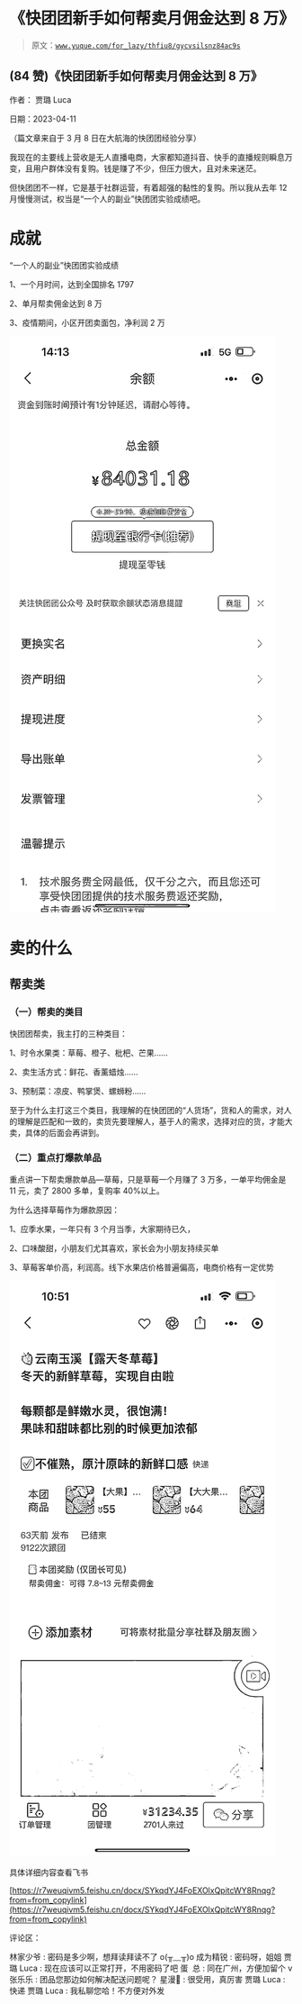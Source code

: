 # 《快团团新手如何帮卖月佣金达到 8 万》

> 原文：[`www.yuque.com/for_lazy/thfiu8/gycvsilsnz84ac9s`](https://www.yuque.com/for_lazy/thfiu8/gycvsilsnz84ac9s)



## (84 赞)《快团团新手如何帮卖月佣金达到 8 万》 

作者： 贾璐 Luca 

日期：2023-04-11 

（篇文章来自于 3 月 8 日在大航海的快团团经验分享） 

我现在的主要线上营收是无人直播电商，大家都知道抖音、快手的直播规则瞬息万变，且用户群体没有复购。钱是赚了不少，但压力很大，且对未来迷茫。 

但快团团不一样，它是基于社群运营，有着超强的黏性的复购。所以我从去年 12 月慢慢测试，权当是“一个人的副业”快团团实验成绩吧。 

# 成就 

“一个人的副业”快团团实验成绩 

1、一个月时间，达到全国排名 1797 

2、单月帮卖佣金达到 8 万 

3、疫情期间，小区开团卖面包，净利润 2 万 

![](img/0c1a3fdbc4af98d080741e5e5e530204.png) 

# 卖的什么 

##   

## 帮卖类 

### （一）帮卖的类目 

快团团帮卖，我主打的三种类目： 

1、时令水果类：草莓、橙子、枇杷、芒果…… 

2、卖生活方式：鲜花、香薰蜡烛…… 

3、预制菜：凉皮、鸭掌煲、螺蛳粉…… 

至于为什么主打这三个类目，我理解的在快团团的“人货场”，货和人的需求，对人的理解是匹配和一致的，卖货先要理解人，基于人的需求，选择对应的货，才能大卖，具体的后面会再讲到。 

### （二）重点打爆款单品 

重点讲一下帮卖爆款单品—草莓，只是草莓一个月赚了 3 万多，一单平均佣金是 11 元，卖了 2800 多单，复购率 40%以上。 

为什么选择草莓作为爆款原因： 

1、应季水果，一年只有 3 个月当季，大家期待已久， 

2、口味酸甜，小朋友们尤其喜欢，家长会为小朋友持续买单 

3、草莓客单价高，利润高。线下水果店价格普遍偏高，电商价格有一定优势 

![](img/6cf91847ccc2413f3845c20fef5d8dbc.png) 

具体详细内容查看飞书 

[https://r7weuqivm5.feishu.cn/docx/SYkqdYJ4FoEXOlxQpitcWY8Rnqg?from=from_copylink](https://r7weuqivm5.feishu.cn/docx/SYkqdYJ4FoEXOlxQpitcWY8Rnqg?from=from_copylink)

评论区： 

林家少爷 : 密码是多少啊，想拜读拜读不了 o(╥﹏╥)o 成为精锐 : 密码呀，姐姐 贾璐 Luca : 现在应该可以正常打开，不用密码了吧 蛋  总 : 同在广州，方便加留个 v 张乐乐 : 团品您那边如何解决配送问题呢？ 星漫🍊 : 很受用，真厉害 贾璐 Luca : 快递 贾璐 Luca : 我私聊您哈！不方便对外发